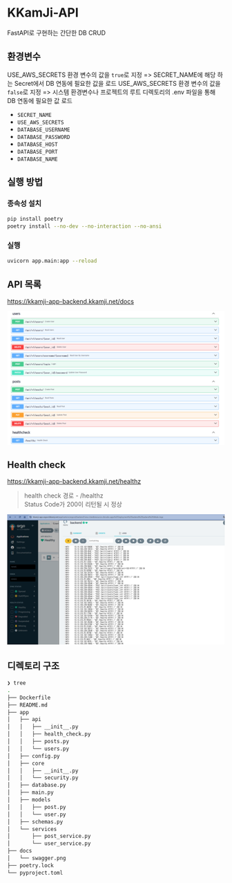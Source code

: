 # KKamJi-API

FastAPI로 구현하는 간단한 DB CRUD

## 환경변수

USE_AWS_SECRETS 환경 변수의 값을 `true`로 지정  => SECRET_NAME에 해당 하는 Secret에서 DB 연동에 필요한 값을 로드
USE_AWS_SECRETS 환경 변수의 값을 `false`로 지정 => 시스템 환경변수나 프로젝트의 루트 디렉토리의 .env 파일을 통해 DB 연동에 필요한 값 로드

- `SECRET_NAME`
- `USE_AWS_SECRETS`
- `DATABASE_USERNAME`
- `DATABASE_PASSWORD`
- `DATABASE_HOST`
- `DATABASE_PORT`
- `DATABASE_NAME`

## 실행 방법

### 종속성 설치

``` bash
pip install poetry
poetry install --no-dev --no-interaction --no-ansi
```

### 실행

```bash
uvicorn app.main:app --reload
```

## API 목록

<https://kkamji-app-backend.kkamji.net/docs>

![alt text](docs/swagger.png)

## Health check

<https://kkamji-app-backend.kkamji.net/healthz>

> health check 경로 - /healthz  
> Status Code가 200이 리턴될 시 정상  

![alt text](docs/health_check.png)

## 디렉토리 구조

```bash
❯ tree
.
├── Dockerfile
├── README.md
├── app
│   ├── api
│   │   ├── __init__.py
│   │   ├── health_check.py
│   │   ├── posts.py
│   │   └── users.py
│   ├── config.py
│   ├── core
│   │   ├── __init__.py
│   │   └── security.py
│   ├── database.py
│   ├── main.py
│   ├── models
│   │   ├── post.py
│   │   └── user.py
│   ├── schemas.py
│   └── services
│       ├── post_service.py
│       └── user_service.py
├── docs
│   └── swagger.png
├── poetry.lock
└── pyproject.toml
```
